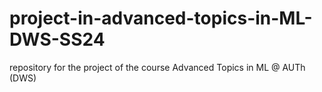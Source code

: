 # project-in-advanced-topics-in-ML-DWS-SS24
repository for the project of the course Advanced Topics in ML @ AUTh (DWS)
